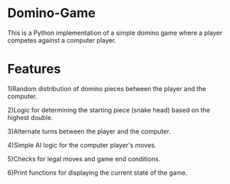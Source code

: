 # Domino-Game
This is a Python implementation of a simple domino game where a player competes against a computer player.
# Features
1)Random distribution of domino pieces between the player and the computer.

2)Logic for determining the starting piece (snake head) based on the highest double.

3)Alternate turns between the player and the computer.

4)Simple AI logic for the computer player's moves.

5)Checks for legal moves and game end conditions.

6)Print functions for displaying the current state of the game.

